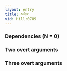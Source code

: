 ```yaml
---
layout: entry
title: མཐོལ་
vid: Hill:0789
---
```

### Dependencies (N = 0)


### Two overt arguments


### Three overt arguments

